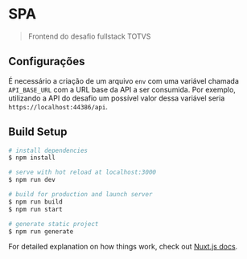 # SPA

> Frontend do desafio fullstack TOTVS

## Configurações

É necessário a criação de um arquivo `env` com uma variável chamada `API_BASE_URL` com a URL base da API a ser consumida. Por exemplo, utilizando a API do desafio um possível valor dessa variável seria `https://localhost:44386/api`.

## Build Setup

```bash
# install dependencies
$ npm install

# serve with hot reload at localhost:3000
$ npm run dev

# build for production and launch server
$ npm run build
$ npm run start

# generate static project
$ npm run generate
```

For detailed explanation on how things work, check out [Nuxt.js docs](https://nuxtjs.org).
